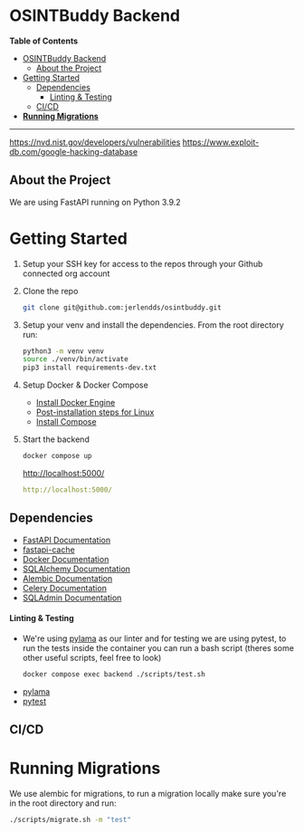 # OSINTBuddy Backend
**Table of Contents**
- [OSINTBuddy Backend](#osintbuddy-backend)
  - [About the Project](#about-the-project)
- [Getting Started](#getting-started)
  - [Dependencies](#dependencies)
      - [Linting & Testing](#linting--testing)
  - [CI/CD](#cicd)
- [**Running Migrations**](#running-migrations)

---

https://nvd.nist.gov/developers/vulnerabilities
https://www.exploit-db.com/google-hacking-database

## About the Project
  We are using FastAPI running on Python 3.9.2


# Getting Started
  1. Setup your SSH key for access to the repos through your Github connected org account 

  2. Clone the repo
      ```bash
      git clone git@github.com:jerlendds/osintbuddy.git
      ```

  3. Setup your venv and install the dependencies. From the root directory run:
      ```bash
      python3 -m venv venv
      source ./venv/bin/activate
      pip3 install requirements-dev.txt
      ```

  4. Setup Docker & Docker Compose
      - [Install Docker Engine](https://docs.docker.com/engine/install/)
      - [Post-installation steps for Linux](https://docs.docker.com/engine/install/linux-postinstall/)
      - [Install Compose](https://docs.docker.com/compose/install/)
       
  5. Start the backend
      ```bash
      docker compose up
      ```
      [http://localhost:5000/](http://localhost:5000/)
      ```yml
      http://localhost:5000/
      ```


## Dependencies
  - [FastAPI Documentation](https://fastapi.tiangolo.com/)
  - [fastapi-cache](https://github.com/comeuplater/fastapi_cache)
  - [Docker Documentation](https://docs.docker.com/)
  - [SQLAlchemy Documentation](https://docs.sqlalchemy.org/en/14/)
  - [Alembic Documentation](https://alembic.sqlalchemy.org/en/latest/)
  - [Celery Documentation](https://docs.celeryq.dev/en/stable/)
  - [SQLAdmin Documentation](https://aminalaee.dev/sqladmin/)

#### Linting & Testing
  - We're using [pylama](https://github.com/klen/pylama) as our linter and  for testing
    we are using pytest, to run the tests inside the container you can run a bash script 
      (theres some other useful scripts, feel free to look)
      ```bash
      docker compose exec backend ./scripts/test.sh
       ```
  - [pylama](https://klen.github.io/pylama/)
  - [pytest](https://docs.pytest.org/en/7.1.x/contents.html)



## CI/CD

# **Running Migrations**
We use alembic for migrations, to run a migration locally make sure you're in the root directory and run:
  ```bash
  ./scripts/migrate.sh -m "test"
  ```
